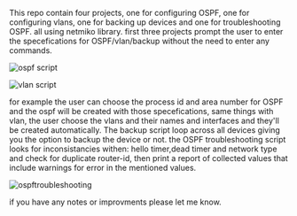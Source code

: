 This repo contain four projects, one for configuring OSPF, one for configuring vlans, one for backing up devices and one for troubleshooting OSPF. all using netmiko library.
first three projects prompt the user to enter the specefications for OSPF/vlan/backup without the need to enter any commands.


![ospf script](https://github.com/user-attachments/assets/15182273-5993-4038-82f3-abe3d5411cbc)


![vlan script](https://github.com/user-attachments/assets/0fdae2b6-6a9c-4417-890b-522214efb8ec)


for example the user can choose the process id and area number for OSPF and the ospf will be created with those specefications, same things with vlan, the user choose the vlans and their names and interfaces and they'll be created automatically.
The backup script loop across all devices giving you the option to backup the device or not.
the OSPF troubleshooting script looks for inconsistancies withen: hello timer,dead timer and network type and check for duplicate router-id, then print a report of collected values that include warnings for error in the mentioned values.


![ospftroubleshooting](https://github.com/user-attachments/assets/8b952091-5f41-4112-933d-3368e4723257)



if you have any notes or improvments please let me know.
